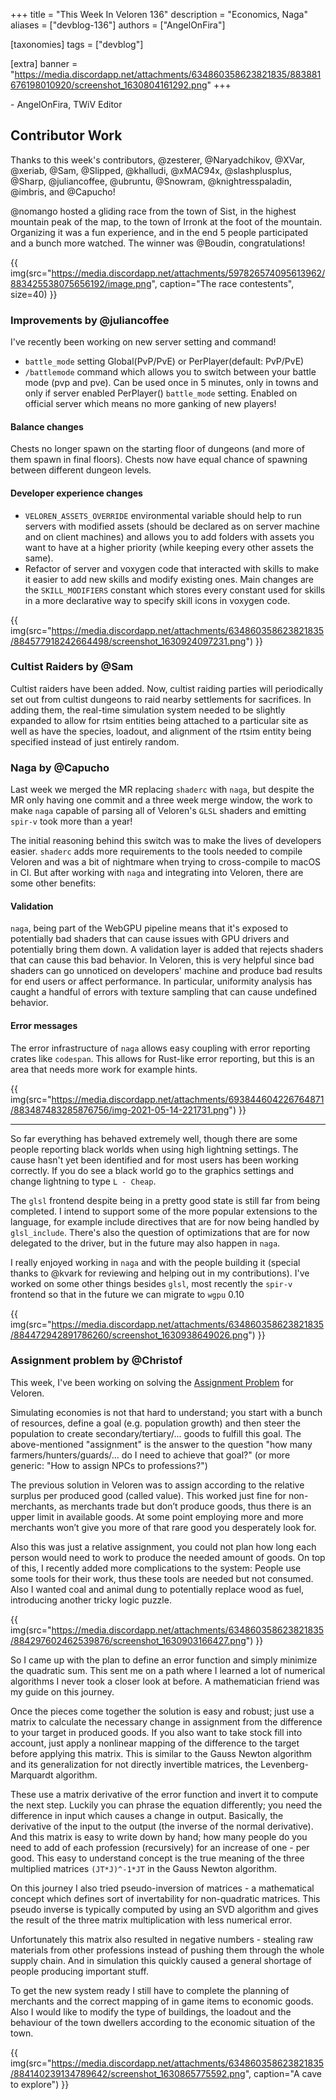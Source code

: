 +++
title = "This Week In Veloren 136"
description = "Economics, Naga"
aliases = ["devblog-136"]
authors = ["AngelOnFira"]

[taxonomies]
tags = ["devblog"]

[extra]
banner = "https://media.discordapp.net/attachments/634860358623821835/883881676198010920/screenshot_1630804161292.png"
+++


\- AngelOnFira, TWiV Editor

## Contributor Work

Thanks to this week's contributors, @zesterer, @Naryadchikov, @XVar, @xeriab, @Sam, @Slipped, @khalludi, @xMAC94x, @slashplusplus, @Sharp, @juliancoffee, @ubruntu, @Snowram, @knightresspaladin, @imbris, and @Capucho!

@nomango hosted a gliding race from the town of Sist, in the highest mountain
peak of the map, to the town of Irronk at the foot of the mountain. Organizing
it was a fun experience, and in the end 5 people participated and a bunch more
watched. The winner was @Boudin, congratulations!

{{
  img(src="https://media.discordapp.net/attachments/597826574095613962/883425538075656192/image.png",
  caption="The race contestents", size=40)
}}

### Improvements by @juliancoffee

I've recently been working on new server setting and command!

- `battle_mode` setting Global(PvP/PvE) or PerPlayer(default: PvP/PvE)
- `/battlemode` command which allows you to switch between your battle mode (pvp
  and pve). Can be used once in 5 minutes, only in towns and only if server
  enabled PerPlayer() `battle_mode` setting. Enabled on official server which
  means no more ganking of new players!

#### Balance changes

Chests no longer spawn on the starting floor of dungeons (and more of
them spawn in final floors). Chests now have equal chance of spawning between
different dungeon levels.

#### Developer experience changes

- `VELOREN_ASSETS_OVERRIDE` environmental variable should help to run
  servers with modified assets (should be declared as on server machine and on
  client machines) and allows you to add folders with assets you want to have
  at a higher priority (while keeping every other assets the same).
- Refactor of server and voxygen code that interacted with skills to make it
  easier to add new skills and modify existing ones. Main changes are
  the `SKILL_MODIFIERS` constant which stores every constant used for skills
  in a more declarative way to specify skill icons in voxygen code.

{{
  img(src="https://media.discordapp.net/attachments/634860358623821835/884577918242664498/screenshot_1630924097231.png")
}}

### Cultist Raiders by @Sam

Cultist raiders have been added. Now, cultist raiding parties will periodically
set out from cultist dungeons to raid nearby settlements for sacrifices. In
adding them, the real-time simulation system needed to be slightly expanded to allow for rtsim
entities being attached to a particular site as well as have the species,
loadout, and alignment of the rtsim entity being specified instead of just
entirely random.

### Naga by @Capucho

Last week we merged the MR replacing `shaderc` with `naga`, but despite the MR
only having one commit and a three week merge window, the work to make `naga`
capable of parsing all of Veloren's `GLSL` shaders and emitting `spir-v` took
more than a year!

The initial reasoning behind this switch was to make the lives of developers
easier. `shaderc` adds more requirements to the tools needed to compile
Veloren and was a bit of nightmare when trying to cross-compile to macOS in CI.
But after working with `naga` and integrating into Veloren, there are some other
benefits:

#### Validation

`naga`, being part of the WebGPU pipeline means that it's exposed to potentially
bad shaders that can cause issues with GPU drivers and potentially bring them
down. A validation layer is added that rejects shaders that can cause this bad
behavior. In Veloren, this is very helpful since bad shaders can go unnoticed on
developers' machine and produce bad results for end users or affect performance. In
particular, uniformity analysis has caught a handful of errors with texture
sampling that can cause undefined behavior.

#### Error messages

The error infrastructure of `naga` allows easy
coupling with error reporting crates like `codespan`. This allows for Rust-like
error reporting, but this is an area that needs more work for example hints.

{{
  img(src="https://media.discordapp.net/attachments/693844604226764871/883487483285876756/img-2021-05-14-221731.png")
}}

---

So far everything has behaved extremely well, though there are some people
reporting black worlds when using high lightning settings. The cause hasn't
yet been identified and for most users has been working correctly. If you do see
a black world go to the graphics settings and change lightning to type `L -
Cheap`.

The `glsl` frontend despite being in a pretty good state is still far from being
completed. I intend to support some of the more popular extensions to the
language, for example include directives that are for now being handled by
`glsl_include`. There's also the question of optimizations that are for now
delegated to the driver, but in the future may also happen in `naga`.

I really enjoyed working in `naga` and with the people building it (special thanks
to @kvark for reviewing and helping out in my contributions). I've worked on some
other things besides `glsl`, most recently the `spir-v` frontend so that in the
future we can migrate to `wgpu` 0.10

{{
  img(src="https://media.discordapp.net/attachments/634860358623821835/884472942891786260/screenshot_1630938649026.png")
}}

### Assignment problem by @Christof

This week, I've been working on solving the [Assignment Problem](https://en.wikipedia.org/wiki/Assignment_problem) for Veloren.

Simulating economies is not that hard to understand; you start with a
bunch of resources, define a goal (e.g. population growth) and then steer the
population to create secondary/tertiary/... goods to fulfill this goal. The above-mentioned "assignment" is the answer to the question "how many
farmers/hunters/guards/... do I need to achieve that goal?" (or more generic: "How
to assign NPCs to professions?")

The previous solution in Veloren was to assign according to the relative surplus
per produced good (called value). This worked just fine for non-merchants, as merchants trade but don’t produce goods, thus there is an upper limit in
available goods. At some point employing more and more merchants won’t give you
more of that rare good you desperately look for.

Also this was just a relative
assignment, you could not plan how long each person would need to work to
produce the needed amount of goods. On top of this, I recently added more
complications to the system: People use some tools for their work, thus these
tools are needed but not consumed. Also I wanted coal and animal dung to
potentially replace wood as fuel, introducing another tricky logic puzzle.

{{
  img(src="https://media.discordapp.net/attachments/634860358623821835/884297602462539876/screenshot_1630903166427.png")
}}

So I came up with the plan to define an error function and simply minimize the
quadratic sum. This sent me on a path where I learned a lot of numerical
algorithms I never took a closer look at before. A mathematician friend was my
guide on this journey.

Once the pieces come together the solution is easy and
robust; just use a matrix to calculate the necessary change in assignment from
the difference to your target in produced goods. If you also want to take stock
fill into account, just apply a nonlinear mapping of the difference to the
target before applying this matrix. This is similar to the Gauss Newton
algorithm and its generalization for not directly invertible matrices, the
Levenberg-Marquardt algorithm.

These use a matrix derivative of the error
function and invert it to compute the next step. Luckily you can phrase the
equation differently; you need the difference in input which causes a change in
output. Basically, the derivative of the input to the output (the inverse of the
normal derivative). And this matrix is easy to write down by hand; how many
people do you need to add of each profession (recursively) for an increase of
one - per good. This easy to understand concept is the true meaning of the three
multiplied matrices `(JT*J)^-1*JT` in the Gauss Newton algorithm.

On this journey I also tried pseudo-inversion of matrices - a mathematical
concept which defines sort of invertability for non-quadratic matrices. This
pseudo inverse is typically computed by using an SVD algorithm and gives the
result of the three matrix multiplication with less numerical error.

Unfortunately this matrix also resulted in negative numbers - stealing raw
materials from other professions instead of pushing them through the whole
supply chain. And in simulation this quickly caused a general shortage of people
producing important stuff.

To get the new system ready I still have to complete the planning of merchants
and the correct mapping of in game items to economic goods. Also I would like to
modify the type of buildings, the loadout and the behaviour of the town dwellers
according to the economic situation of the town.

{{
  img(src="https://media.discordapp.net/attachments/634860358623821835/884140239134789642/screenshot_1630865775592.png",
  caption="A cave to explore")
}}

